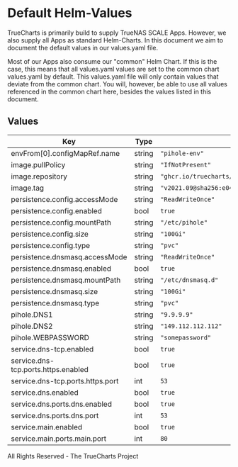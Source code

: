 # Default Helm-Values

TrueCharts is primarily build to supply TrueNAS SCALE Apps.
However, we also supply all Apps as standard Helm-Charts. In this document we aim to document the default values in our values.yaml file.

Most of our Apps also consume our "common" Helm Chart.
If this is the case, this means that all values.yaml values are set to the common chart values.yaml by default. This values.yaml file will only contain values that deviate from the common chart.
You will, however, be able to use all values referenced in the common chart here, besides the values listed in this document.

## Values

| Key | Type | Default | Description |
|-----|------|---------|-------------|
| envFrom[0].configMapRef.name | string | `"pihole-env"` |  |
| image.pullPolicy | string | `"IfNotPresent"` |  |
| image.repository | string | `"ghcr.io/truecharts/pihole"` |  |
| image.tag | string | `"v2021.09@sha256:e043ab188da4c36abb11d70d82bbfb394ef5054abff21dafbaf54bc21861bd1e"` |  |
| persistence.config.accessMode | string | `"ReadWriteOnce"` |  |
| persistence.config.enabled | bool | `true` |  |
| persistence.config.mountPath | string | `"/etc/pihole"` |  |
| persistence.config.size | string | `"100Gi"` |  |
| persistence.config.type | string | `"pvc"` |  |
| persistence.dnsmasq.accessMode | string | `"ReadWriteOnce"` |  |
| persistence.dnsmasq.enabled | bool | `true` |  |
| persistence.dnsmasq.mountPath | string | `"/etc/dnsmasq.d"` |  |
| persistence.dnsmasq.size | string | `"100Gi"` |  |
| persistence.dnsmasq.type | string | `"pvc"` |  |
| pihole.DNS1 | string | `"9.9.9.9"` |  |
| pihole.DNS2 | string | `"149.112.112.112"` |  |
| pihole.WEBPASSWORD | string | `"somepassword"` |  |
| service.dns-tcp.enabled | bool | `true` |  |
| service.dns-tcp.ports.https.enabled | bool | `true` |  |
| service.dns-tcp.ports.https.port | int | `53` |  |
| service.dns.enabled | bool | `true` |  |
| service.dns.ports.dns.enabled | bool | `true` |  |
| service.dns.ports.dns.port | int | `53` |  |
| service.main.enabled | bool | `true` |  |
| service.main.ports.main.port | int | `80` |  |

All Rights Reserved - The TrueCharts Project

